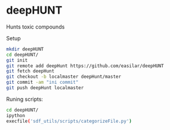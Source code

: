 # deepHUNT
Hunts toxic compounds

Setup
<br />
```sh
mkdir deepHUNT
cd deepHUNT/
git init
git remote add deepHunt https://github.com/easilar/deepHUNT
git fetch deepHunt
git checkout -b localmaster deepHunt/master
git commit -am "ini commit"
git push deepHunt localmaster
```

Runing scripts:
<br />
```sh
cd deepHUNT/
ipython
execfile('sdf_utils/scripts/categorizeFile.py')
```

